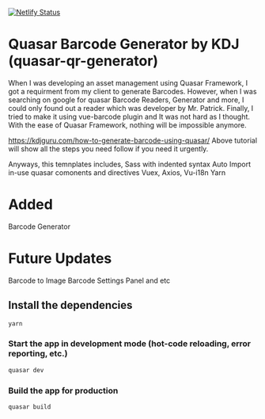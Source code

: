 [![Netlify Status](https://api.netlify.com/api/v1/badges/81b6a71c-c839-42b8-a1f1-25a8a99319c4/deploy-status)](https://app.netlify.com/sites/stupefied-hamilton-67b793/deploys)

# Quasar Barcode Generator by KDJ (quasar-qr-generator)
When I was developing an asset management using Quasar Framework, I got a requirment from my client to generate Barcodes. However, when I was searching on google for quasar Barcode Readers, Generator and more, I could only found out a reader which was developer by Mr. Patrick. Finally, I tried to make it using vue-barcode plugin and It was not hard as I thought. With the ease of Quasar Framework, nothing will be impossible anymore.

https://kdjguru.com/how-to-generate-barcode-using-quasar/
Above tutorial will show all the steps you need follow if you need it urgently.

Anyways, this temnplates includes,
Sass with indented syntax
Auto Import in-use quasar comonents and directives
Vuex, Axios, Vu-i18n
Yarn

# Added
Barcode Generator

# Future Updates
Barcode to Image
Barcode Settings Panel and etc

## Install the dependencies
```bash
yarn
```

### Start the app in development mode (hot-code reloading, error reporting, etc.)
```bash
quasar dev
```

### Build the app for production
```bash
quasar build
```

